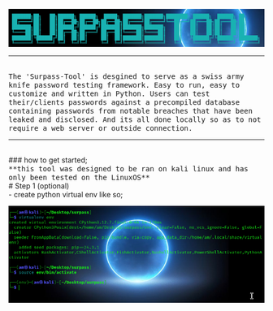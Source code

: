 ![logox.png](https://github.com/anthonymcwhite/surpass-tool/blob/main/media/logoX.png)
<hr noshadow>
<br>
<tt>The 'Surpass-Tool' is desgined to serve as a swiss army knife password testing framework. Easy to run, easy to customize and written in Python. Users can test their/clients passwords against a precompiled database containing passwords from notable breaches that have been leaked and disclosed. And its all done locally so as to not require a web server or outside connection.</tt>
<br>
<hr noshade>
<br>
### how to get started;
<br>
<tt>**this tool was designed to be ran on kali linux and has only been tested on the LinuxOS**</tt>
<br>
# Step 1 (optional)
<br>
- create python virtual env like so; 
<br>

![instructions1.png](https://github.com/anthonymcwhite/surpass-tool/blob/main/media/instructions1.png)
<br> 





